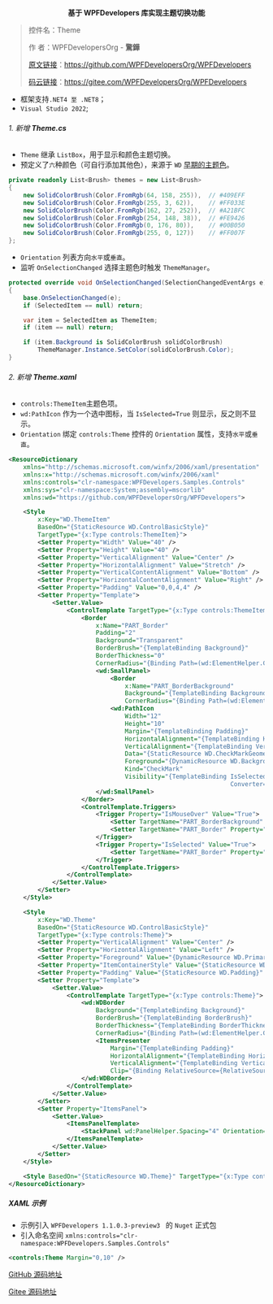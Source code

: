 <span style="display:block;text-align:center;">  **基于 WPFDevelopers 库实现主题切换功能**</span> 
> 控件名：Theme 
>
> 作   者：WPFDevelopersOrg - **驚鏵**
>
>[原文链接](https://github.com/WPFDevelopersOrg/WPFDevelopers "原文链接")：https://github.com/WPFDevelopersOrg/WPFDevelopers
>
>[码云链接](https://gitee.com/WPFDevelopersOrg/WPFDevelopers "码云链接")：https://gitee.com/WPFDevelopersOrg/WPFDevelopers

- 框架支持`.NET4 至 .NET8`；
- `Visual Studio 2022`;

###### 1. 新增 **Theme.cs**  
- `Theme` 继承 `ListBox`，用于显示和颜色主题切换。
- 预定义了`六`种颜色（可自行添加其他色），来源于 `WD` [早期的主题色](https://mp.weixin.qq.com/s/PjnfMnv3v213Vr5Uhg6-9g)。
~~~C#
private readonly List<Brush> themes = new List<Brush>
{
    new SolidColorBrush(Color.FromRgb(64, 158, 255)),  // #409EFF
    new SolidColorBrush(Color.FromRgb(255, 3, 62)),    // #FF033E
    new SolidColorBrush(Color.FromRgb(162, 27, 252)),  // #A21BFC
    new SolidColorBrush(Color.FromRgb(254, 148, 38)),  // #FE9426
    new SolidColorBrush(Color.FromRgb(0, 176, 80)),    // #00B050
    new SolidColorBrush(Color.FromRgb(255, 0, 127))    // #FF007F
};
~~~
- `Orientation` 列表方向`水平`或`垂直`。
- 监听 `OnSelectionChanged` 选择主题色时触发 `ThemeManager`。
~~~C#
protected override void OnSelectionChanged(SelectionChangedEventArgs e)
{
    base.OnSelectionChanged(e);
    if (SelectedItem == null) return;

    var item = SelectedItem as ThemeItem;
    if (item == null) return;

    if (item.Background is SolidColorBrush solidColorBrush)
        ThemeManager.Instance.SetColor(solidColorBrush.Color);
}
~~~
###### 2. 新增 **Theme.xaml** 
- `controls:ThemeItem`主题色项。
- `wd:PathIcon` 作为一个选中图标，当 `IsSelected=True` 则显示，反之则不显示。
- `Orientation` 绑定 `controls:Theme` 控件的 `Orientation` 属性，支持`水平`或`垂直`。
~~~xml
<ResourceDictionary
    xmlns="http://schemas.microsoft.com/winfx/2006/xaml/presentation"
    xmlns:x="http://schemas.microsoft.com/winfx/2006/xaml"
    xmlns:controls="clr-namespace:WPFDevelopers.Samples.Controls"
    xmlns:sys="clr-namespace:System;assembly=mscorlib"
    xmlns:wd="https://github.com/WPFDevelopersOrg/WPFDevelopers">

    <Style
        x:Key="WD.ThemeItem"
        BasedOn="{StaticResource WD.ControlBasicStyle}"
        TargetType="{x:Type controls:ThemeItem}">
        <Setter Property="Width" Value="40" />
        <Setter Property="Height" Value="40" />
        <Setter Property="VerticalAlignment" Value="Center" />
        <Setter Property="HorizontalAlignment" Value="Stretch" />
        <Setter Property="VerticalContentAlignment" Value="Bottom" />
        <Setter Property="HorizontalContentAlignment" Value="Right" />
        <Setter Property="Padding" Value="0,0,4,4" />
        <Setter Property="Template">
            <Setter.Value>
                <ControlTemplate TargetType="{x:Type controls:ThemeItem}">
                    <Border
                        x:Name="PART_Border"
                        Padding="2"
                        Background="Transparent"
                        BorderBrush="{TemplateBinding Background}"
                        BorderThickness="0"
                        CornerRadius="{Binding Path=(wd:ElementHelper.CornerRadius), RelativeSource={RelativeSource AncestorType=controls:Theme}}">
                        <wd:SmallPanel>
                            <Border
                                x:Name="PART_BorderBackground"
                                Background="{TemplateBinding Background}"
                                CornerRadius="{Binding Path=(wd:ElementHelper.CornerRadius), RelativeSource={RelativeSource AncestorType=controls:Theme}}" />
                            <wd:PathIcon
                                Width="12"
                                Height="10"
                                Margin="{TemplateBinding Padding}"
                                HorizontalAlignment="{TemplateBinding HorizontalContentAlignment}"
                                VerticalAlignment="{TemplateBinding VerticalContentAlignment}"
                                Data="{StaticResource WD.CheckMarkGeometry}"
                                Foreground="{DynamicResource WD.BackgroundBrush}"
                                Kind="CheckMark"
                                Visibility="{TemplateBinding IsSelected,
                                                             Converter={StaticResource WD.Bool2VisibilityConverter}}" />
                        </wd:SmallPanel>
                    </Border>
                    <ControlTemplate.Triggers>
                        <Trigger Property="IsMouseOver" Value="True">
                            <Setter TargetName="PART_BorderBackground" Property="Opacity" Value=".8" />
                            <Setter TargetName="PART_Border" Property="BorderThickness" Value="1" />
                        </Trigger>
                        <Trigger Property="IsSelected" Value="True">
                            <Setter TargetName="PART_Border" Property="BorderThickness" Value="1" />
                        </Trigger>
                    </ControlTemplate.Triggers>
                </ControlTemplate>
            </Setter.Value>
        </Setter>
    </Style>

    <Style
        x:Key="WD.Theme"
        BasedOn="{StaticResource WD.ControlBasicStyle}"
        TargetType="{x:Type controls:Theme}">
        <Setter Property="VerticalAlignment" Value="Center" />
        <Setter Property="HorizontalAlignment" Value="Left" />
        <Setter Property="Foreground" Value="{DynamicResource WD.PrimaryTextBrush}" />
        <Setter Property="ItemContainerStyle" Value="{StaticResource WD.ThemeItem}" />
        <Setter Property="Padding" Value="{StaticResource WD.Padding}" />
        <Setter Property="Template">
            <Setter.Value>
                <ControlTemplate TargetType="{x:Type controls:Theme}">
                    <wd:WDBorder
                        Background="{TemplateBinding Background}"
                        BorderBrush="{TemplateBinding BorderBrush}"
                        BorderThickness="{TemplateBinding BorderThickness}"
                        CornerRadius="{Binding Path=(wd:ElementHelper.CornerRadius), RelativeSource={RelativeSource TemplatedParent}}">
                        <ItemsPresenter
                            Margin="{TemplateBinding Padding}"
                            HorizontalAlignment="{TemplateBinding HorizontalContentAlignment}"
                            VerticalAlignment="{TemplateBinding VerticalContentAlignment}"
                            Clip="{Binding RelativeSource={RelativeSource AncestorType=wd:WDBorder}, Path=ContentClip}" />
                    </wd:WDBorder>
                </ControlTemplate>
            </Setter.Value>
        </Setter>
        <Setter Property="ItemsPanel">
            <Setter.Value>
                <ItemsPanelTemplate>
                    <StackPanel wd:PanelHelper.Spacing="4" Orientation="{Binding Path=Orientation, RelativeSource={RelativeSource AncestorType=controls:Theme}}" />
                </ItemsPanelTemplate>
            </Setter.Value>
        </Setter>
    </Style>

    <Style BasedOn="{StaticResource WD.Theme}" TargetType="{x:Type controls:Theme}" />
</ResourceDictionary>
~~~
##### **XAML** 示例
- 示例引入 `WPFDevelopers 1.1.0.3-preview3 ` 的 `Nuget` 正式包 
- 引入命名空间 `xmlns:controls="clr-namespace:WPFDevelopers.Samples.Controls"`
~~~xml
<controls:Theme Margin="0,10" />
~~~

[GitHub 源码地址](https://github.com/WPFDevelopersOrg/WPFDevelopers/tree/dev/src/WPFDevelopers.Samples.Shared/Controls/Theme "GitHub 源码地址")

[Gitee 源码地址](https://gitee.com/WPFDevelopersOrg/WPFDevelopers/tree/dev/src/WPFDevelopers.Samples.Shared/Controls/Theme "Gitee 源码地址")
